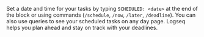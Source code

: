 Set a date and time for your tasks by typing `SCHEDULED: <date>` at the end of the block or using commands (`/schedule`, `/now`, `/later`, `/deadline`). You can also use queries to see your scheduled tasks on any day page. Logseq helps you plan ahead and stay on track with your deadlines.